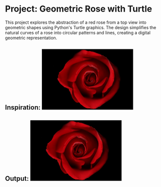 # Project: Geometric Rose with Turtle
This project explores the abstraction of a red rose from a top view into geometric shapes using Python's Turtle graphics. The design simplifies the natural curves of a rose into circular patterns and lines, creating a digital geometric representation.

## Inspiration: <img src="RedRose.png" width="300" >
## Output: <img src="RedRose.png" width="300" >


